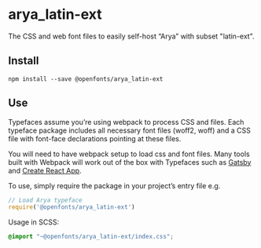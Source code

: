
# arya_latin-ext

The CSS and web font files to easily self-host “Arya” with subset "latin-ext".

## Install

`npm install --save @openfonts/arya_latin-ext`

## Use

Typefaces assume you’re using webpack to process CSS and files. Each typeface
package includes all necessary font files (woff2, woff) and a CSS file with
font-face declarations pointing at these files.

You will need to have webpack setup to load css and font files. Many tools built
with Webpack will work out of the box with Typefaces such as [Gatsby](https://github.com/gatsbyjs/gatsby)
and [Create React App](https://github.com/facebookincubator/create-react-app).

To use, simply require the package in your project’s entry file e.g.

```javascript
// Load Arya typeface
require('@openfonts/arya_latin-ext')
```

Usage in SCSS:
```scss
@import "~@openfonts/arya_latin-ext/index.css";
```
